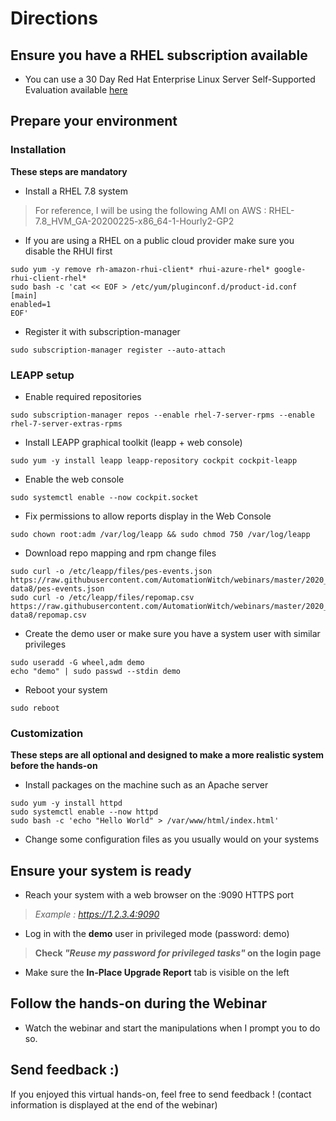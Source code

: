 # Directions

## Ensure you have a RHEL subscription available
- You can use a 30 Day Red Hat Enterprise Linux Server Self-Supported Evaluation available [here](https://www.redhat.com/en/technologies/linux-platforms/enterprise-linux/try-it)

## Prepare your environment
### Installation
**These steps are mandatory**

- Install a RHEL 7.8 system
> For reference, I will be using the following AMI on AWS : RHEL-7.8_HVM_GA-20200225-x86_64-1-Hourly2-GP2
- If you are using a RHEL on a public cloud provider make sure you disable the RHUI first
```
sudo yum -y remove rh-amazon-rhui-client* rhui-azure-rhel* google-rhui-client-rhel*
sudo bash -c 'cat << EOF > /etc/yum/pluginconf.d/product-id.conf
[main]
enabled=1
EOF'
```
- Register it with subscription-manager
```
sudo subscription-manager register --auto-attach
```
### LEAPP setup
- Enable required repositories
```
sudo subscription-manager repos --enable rhel-7-server-rpms --enable rhel-7-server-extras-rpms
```
- Install LEAPP graphical toolkit (leapp + web console)
```
sudo yum -y install leapp leapp-repository cockpit cockpit-leapp
```
- Enable the web console
```
sudo systemctl enable --now cockpit.socket
```
- Fix permissions to allow reports display in the Web Console
```
sudo chown root:adm /var/log/leapp && sudo chmod 750 /var/log/leapp
```
- Download repo mapping and rpm change files
```
sudo curl -o /etc/leapp/files/pes-events.json https://raw.githubusercontent.com/AutomationWitch/webinars/master/2020_09/leapp-data8/pes-events.json
sudo curl -o /etc/leapp/files/repomap.csv https://raw.githubusercontent.com/AutomationWitch/webinars/master/2020_09/leapp-data8/repomap.csv
```
- Create the demo user or make sure you have a system user with similar privileges
```
sudo useradd -G wheel,adm demo
echo "demo" | sudo passwd --stdin demo
```
- Reboot your system
```
sudo reboot
```

### Customization
**These steps are all optional and designed to make a more realistic system before the hands-on**
- Install packages on the machine such as an Apache server
```
sudo yum -y install httpd
sudo systemctl enable --now httpd
sudo bash -c 'echo "Hello World" > /var/www/html/index.html'
```
- Change some configuration files as you usually would on your systems

## Ensure your system is ready

- Reach your system with a web browser on the :9090 HTTPS port
> *Example : https://1.2.3.4:9090*

- Log in with the **demo** user in privileged mode (password: demo)
> **Check *"Reuse my password for privileged tasks"* on the login page**

- Make sure the **In-Place Upgrade Report** tab is visible on the left

## Follow the hands-on during the Webinar

- Watch the webinar and start the manipulations when I prompt you to do so.


## Send feedback :)

If you enjoyed this virtual hands-on, feel free to send feedback !
(contact information is displayed at the end of the webinar)
